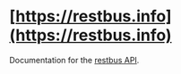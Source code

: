 # [https://restbus.info](https://restbus.info)

Documentation for the [restbus API](https://github.com/morganney/restbus).
